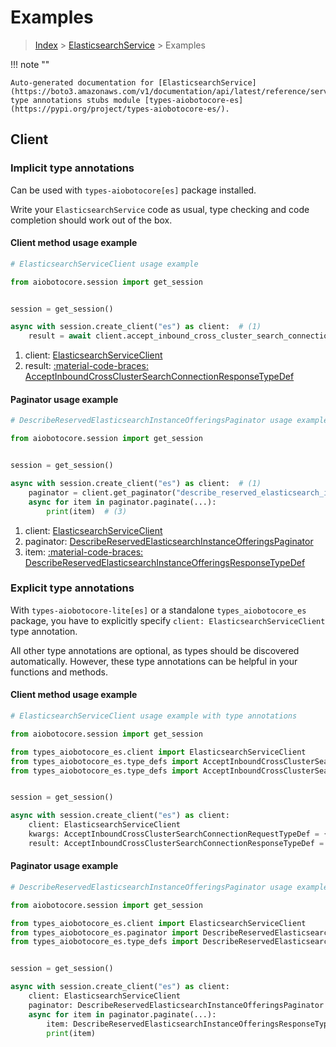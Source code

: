 # Examples

> [Index](../README.md) > [ElasticsearchService](./README.md) > Examples

!!! note ""

    Auto-generated documentation for [ElasticsearchService](https://boto3.amazonaws.com/v1/documentation/api/latest/reference/services/es.html#elasticsearchservice)
    type annotations stubs module [types-aiobotocore-es](https://pypi.org/project/types-aiobotocore-es/).

## Client

### Implicit type annotations

Can be used with `types-aiobotocore[es]` package installed.

Write your `ElasticsearchService` code as usual,
type checking and code completion should work out of the box.



#### Client method usage example

```python
# ElasticsearchServiceClient usage example

from aiobotocore.session import get_session


session = get_session()

async with session.create_client("es") as client:  # (1)
    result = await client.accept_inbound_cross_cluster_search_connection()  # (2)
```

1. client: [ElasticsearchServiceClient](./client.md)
2. result: [:material-code-braces: AcceptInboundCrossClusterSearchConnectionResponseTypeDef](./type_defs.md#acceptinboundcrossclustersearchconnectionresponsetypedef)



#### Paginator usage example

```python
# DescribeReservedElasticsearchInstanceOfferingsPaginator usage example

from aiobotocore.session import get_session


session = get_session()

async with session.create_client("es") as client:  # (1)
    paginator = client.get_paginator("describe_reserved_elasticsearch_instance_offerings")  # (2)
    async for item in paginator.paginate(...):
        print(item)  # (3)
```

1. client: [ElasticsearchServiceClient](./client.md)
2. paginator: [DescribeReservedElasticsearchInstanceOfferingsPaginator](./paginators.md#describereservedelasticsearchinstanceofferingspaginator)
3. item: [:material-code-braces: DescribeReservedElasticsearchInstanceOfferingsResponseTypeDef](./type_defs.md#describereservedelasticsearchinstanceofferingsresponsetypedef)




### Explicit type annotations

With `types-aiobotocore-lite[es]`
or a standalone `types_aiobotocore_es` package, you have to explicitly specify
`client: ElasticsearchServiceClient` type annotation.

All other type annotations are optional, as types should be discovered automatically.
However, these type annotations can be helpful in your functions and methods.


#### Client method usage example

```python
# ElasticsearchServiceClient usage example with type annotations

from aiobotocore.session import get_session

from types_aiobotocore_es.client import ElasticsearchServiceClient
from types_aiobotocore_es.type_defs import AcceptInboundCrossClusterSearchConnectionResponseTypeDef
from types_aiobotocore_es.type_defs import AcceptInboundCrossClusterSearchConnectionRequestTypeDef


session = get_session()

async with session.create_client("es") as client:
    client: ElasticsearchServiceClient
    kwargs: AcceptInboundCrossClusterSearchConnectionRequestTypeDef = {...}
    result: AcceptInboundCrossClusterSearchConnectionResponseTypeDef = await client.accept_inbound_cross_cluster_search_connection(**kwargs)
```



#### Paginator usage example

```python
# DescribeReservedElasticsearchInstanceOfferingsPaginator usage example with type annotations

from aiobotocore.session import get_session

from types_aiobotocore_es.client import ElasticsearchServiceClient
from types_aiobotocore_es.paginator import DescribeReservedElasticsearchInstanceOfferingsPaginator
from types_aiobotocore_es.type_defs import DescribeReservedElasticsearchInstanceOfferingsResponseTypeDef


session = get_session()

async with session.create_client("es") as client:
    client: ElasticsearchServiceClient
    paginator: DescribeReservedElasticsearchInstanceOfferingsPaginator = client.get_paginator("describe_reserved_elasticsearch_instance_offerings")
    async for item in paginator.paginate(...):
        item: DescribeReservedElasticsearchInstanceOfferingsResponseTypeDef
        print(item)
```


